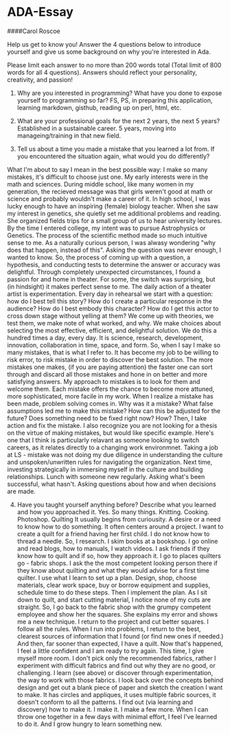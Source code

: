# ADA-Essay
####Carol Roscoe  
  
    
Help us get to know you! Answer the 4 questions below to introduce yourself and give us some background on why you're interested in Ada.

Please limit each answer to no more than 200 words total (Total limit of 800 words for all 4 questions). Answers should reflect your personality, creativity, and passion!

1. Why are you interested in programming? What have you done to expose yourself to programming so far?
FS, PS, in preparing this application, learning markdown, gisthub, reading up on perl, html, etc.  



2. What are your professional goals for the next 2 years, the next 5 years?
Established in a sustainable career. 5 years, moving into manageing/training in that new field. 

3. Tell us about a time you made a mistake that you learned a lot from. If you encountered the situation again, what would you do differently?

What I'm about to say I mean in the best possible way: I make so many mistakes, it's difficult to choose just one. My early interests were in the math and sciences. During middle school, like many women in my generation, the recieved message was that girls weren't good at math or science and probably wouldn't make a career of it. In high school, I was lucky enough to have an inspiring (female) biology teacher. When she saw my interest in genetics, she quietly set me additional problems and reading. She organized fields trips for a small group of us to hear university lectures. By the time I entered college, my intent was to pursue Astrophysics or Genetics. The process of the scientific method made so much intuitive sense to me. As a naturally curious person, I was alwasy wondering "why does that happen, instead of this". Asking the question was never enough, I wanted to know. So, the process of coming up with a question, a hypothesis, and conducting tests to determine the answer or accuracy was delightful. Through completely unexpected circumstances, I found a passion for and home in theater. For some, the switch was surprising, but (in hindsight) it makes perfect sense to me. The daily action of a theater artist is experimentation. Every day in rehearsal we start with a question: how do I best tell this story? How do I create a particular response in the audience? How do I best embody this character? How do I get this actor to cross down stage without yelling at them? We come up with theories, we test them, we make note of what worked, and why. We make choices about selecting the most effective, efficient, and delightful solution. We do this a hundred times a day, every day. It is science, research, development, innovation, collaboration in time, space, and form. So, when I say I make so many mistakes, that is what I refer to. It has become my job to be willing to risk error, to risk mistake in order to discover the best solution. The more mistakes one makes, (if you are paying attention) the faster one can sort through and discard all those mistakes and hone in on better and more satisfying answers. My approach to mistakes is to look for them and welcome them. Each mistake offers the chance to become more attuned, more sophisticated, more facile in my work. When I realize a mistake has been made, problem solving comes in. Why was it a mistake? What false assumptions led me to make this mistake? How can this be adjusted for the future? Does something need to be fixed right now? How? Then, I take action and fix the mistake. 
I also recognize you are not looking for a thesis on the virtue of making mistakes, but would like specific example. Here's one that I think is particularly relavant as someone looking to switch careers, as it relates directly to a changing work environmnet. Taking a job at LS - mistake was not doing my due diligence in understanding the culture and unspoken/unwritten rules for navigating the organization. Next time, investing strategically in immersing myself in the culture and building relationships. Lunch with someone new regularly. Asking what's been successful, what hasn't. Asking questions about how and when decisions are made. 


4. Have you taught yourself anything before? Describe what you learned and how you approached it.
Yes. So many things. Knitting. Cooking. Photoshop. Quilting
It usually begins from curiousity. A desire or a need to know how to do something. It often centers around a project. I want to create a quilt for a friend having her first child. I do not know how to thread a needle. So, I research. I skim books at a bookshop. I go online and read blogs, how to manuals, I watch videos. I ask friends if they know how to quilt and if so, how they approach it. I go to places quilters go - fabric shops. I ask the the most competent looking person there if they know about quilting and what they would advise for a first time quilter. I use what I learn to set up a plan. Design, shop, choose materials, clear work space, buy or borrow equipment and supplies, schedule time to do these steps. Then I implement the plan. As I sit down to quilt, and start cutting material, I notice none of my cuts are straight. So, I go back to the fabric shop with the grumpy competent employee and show her the squares. She explains my error and shows me a new technique. I return to the project and cut better squares. I follow all the rules. When I run into problems, I return to the best, clearest sources of information that I found (or find new ones if needed.) And then, far sooner than expected, I have a quilt. Now that's happened, I feel a little confident and I am ready to try again. This time, I give myself more room. I don't pick only the recommended fabrics, rather I experiment with difficult fabrics and find out why they are no good, or challenging. I learn (see above) or discover through experimentation, the way to work with those fabrics. I look back over the concepts behind design and get out a blank piece of paper and sketch the creation I want to make. It has circles and appliques, it uses multiple fabric sources, it doesn't conform to all the patterns. I find out (via learning and discovery) how to make it. I make it. I make a few more. When I can throw one together in a few days with minimal effort, I feel I've learned to do it. 
And I grow hungry to learn something new. 
